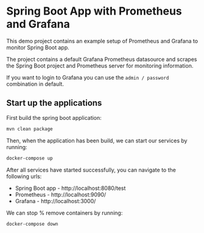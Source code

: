 # Spring Boot App with Prometheus and Grafana

This demo project contains an example setup of Prometheus and Grafana to monitor Spring Boot app.

The project contains a default Grafana Prometheus datasource and scrapes the Spring Boot project and Prometheus server 
for monitoring information.

If you want to login to Grafana you can use the `admin / password` combination in default.

## Start up the applications

First build the spring boot application:

```bash
mvn clean package
```

Then, when the application has been build, we can start our services by running:

```bash
docker-compose up
```

After all services have started successfully, you can navigate to the following urls:

- Spring Boot app - http://localhost:8080/test
- Prometheus      - http://localhost:9090/
- Grafana         - http://localhost:3000/

We can stop % remove containers by running:

```bash
docker-compose down
```